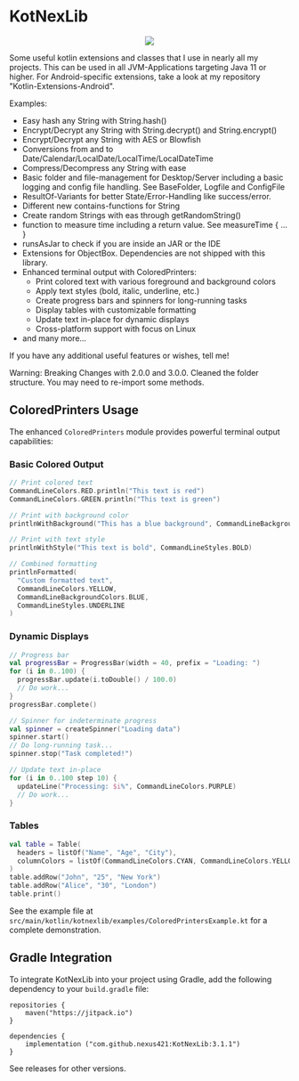 # KotNexLib

<p align="center">
  <img src="https://github.com/user-attachments/assets/dce41e84-cd28-49b8-91a7-6649e6890ad2" />
</p>

Some useful kotlin extensions and classes that I use in nearly all my projects. This can be used in all JVM-Applications
targeting Java 11 or higher.
For Android-specific extensions, take a look at my repository "Kotlin-Extensions-Android".

Examples:

- Easy hash any String with String.hash()
- Encrypt/Decrypt any String with String.decrypt() and String.encrypt()
- Encrypt/Decrypt any String with AES or Blowfish
- Conversions from and to Date/Calendar/LocalDate/LocalTime/LocalDateTime
- Compress/Decompress any String with ease
- Basic folder and file-management for Desktop/Server including a basic logging and config file handling. See
  BaseFolder, Logfile and ConfigFile
- ResultOf-Variants for better State/Error-Handling like success/error.
- Different new contains-functions for String
- Create random Strings with eas through getRandomString()
- function to measure time including a return value. See measureTime { ... }
- runsAsJar to check if you are inside an JAR or the IDE
- Extensions for ObjectBox. Dependencies are not shipped with this library.
- Enhanced terminal output with ColoredPrinters:
  - Print colored text with various foreground and background colors
  - Apply text styles (bold, italic, underline, etc.)
  - Create progress bars and spinners for long-running tasks
  - Display tables with customizable formatting
  - Update text in-place for dynamic displays
  - Cross-platform support with focus on Linux
- and many more...

If you have any additional useful features or wishes, tell me!

Warning: Breaking Changes with 2.0.0 and 3.0.0. Cleaned the folder structure. You may need to re-import some methods.

## ColoredPrinters Usage

The enhanced `ColoredPrinters` module provides powerful terminal output capabilities:

### Basic Colored Output

```kotlin
// Print colored text
CommandLineColors.RED.println("This text is red")
CommandLineColors.GREEN.println("This text is green")

// Print with background color
printlnWithBackground("This has a blue background", CommandLineBackgroundColors.BLUE)

// Print with text style
printlnWithStyle("This text is bold", CommandLineStyles.BOLD)

// Combined formatting
printlnFormatted(
  "Custom formatted text",
  CommandLineColors.YELLOW,
  CommandLineBackgroundColors.BLUE,
  CommandLineStyles.UNDERLINE
)
```

### Dynamic Displays

```kotlin
// Progress bar
val progressBar = ProgressBar(width = 40, prefix = "Loading: ")
for (i in 0..100) {
  progressBar.update(i.toDouble() / 100.0)
  // Do work...
}
progressBar.complete()

// Spinner for indeterminate progress
val spinner = createSpinner("Loading data")
spinner.start()
// Do long-running task...
spinner.stop("Task completed!")

// Update text in-place
for (i in 0..100 step 10) {
  updateLine("Processing: $i%", CommandLineColors.PURPLE)
  // Do work...
}
```

### Tables

```kotlin
val table = Table(
  headers = listOf("Name", "Age", "City"),
  columnColors = listOf(CommandLineColors.CYAN, CommandLineColors.YELLOW, CommandLineColors.GREEN)
)
table.addRow("John", "25", "New York")
table.addRow("Alice", "30", "London")
table.print()
```

See the example file at `src/main/kotlin/kotnexlib/examples/ColoredPrintersExample.kt` for a complete demonstration.

## Gradle Integration

To integrate KotNexLib into your project using Gradle, add the following dependency to your `build.gradle` file:

    repositories {
        maven("https://jitpack.io")
    }

    dependencies {
        implementation ("com.github.nexus421:KotNexLib:3.1.1")
    }

See releases for other versions.
